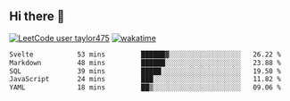 ## Hi there 👋

[![LeetCode user taylor475](https://img.shields.io/badge/dynamic/json?style=for-the-badge&labelColor=black&color=%23ffa116&label=Solved&query=solvedOverTotal&url=https%3A%2F%2Fleetcode-badge.vercel.app%2Fapi%2Fusers%2Ftaylor475&logo=leetcode&logoColor=yellow)](https://leetcode.com/taylor475/)
[![wakatime](https://wakatime.com/badge/user/8c6aced9-f66a-452f-8802-5d7239ce5c50.svg)](https://wakatime.com/@8c6aced9-f66a-452f-8802-5d7239ce5c50)

<!--START_SECTION:waka-->

```txt
Svelte           53 mins         ██████▓░░░░░░░░░░░░░░░░░░   26.22 %
Markdown         48 mins         ██████░░░░░░░░░░░░░░░░░░░   23.88 %
SQL              39 mins         █████░░░░░░░░░░░░░░░░░░░░   19.50 %
JavaScript       24 mins         ███░░░░░░░░░░░░░░░░░░░░░░   11.82 %
YAML             18 mins         ██▒░░░░░░░░░░░░░░░░░░░░░░   09.06 %
```

<!--END_SECTION:waka-->

<!--
**taylor475/taylor475** is a _special_ repository because its `README.md` (this file) appears on your GitHub profile.
